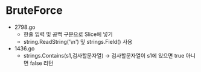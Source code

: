 #   BruteForce
-   2798.go
      - 한줄 입력 및 공백 구분으로 Slice에 넣기
      - string.ReadString('\n') 밒 strings.Field() 사용
-   1436.go
    -  strings.Contains(s1,검사할문자열) -> 검사할문자열이 s1에 있으면 true 아니면 false 리턴